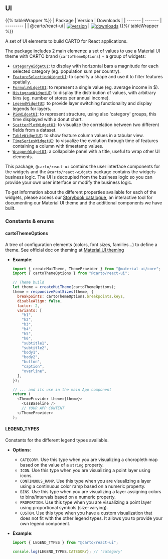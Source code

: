 ## UI

{{% tableWrapper %}}
| Package | Version | Downloads |
| ------- | ------- | --------- |
| @carto/react-ui  | <a href="https://npmjs.org/package/@carto/react-ui">  <img src="https://img.shields.io/npm/v/@carto/react-ui.svg?style=flat-square" alt="version" style="margin-bottom: 0px; vertical-align: middle;" /></a> | <a href="https://npmjs.org/package/@carto/react-ui">  <img src="https://img.shields.io/npm/dt/@carto/react-ui.svg?style=flat-square" alt="downloads" style="margin-bottom: 0px; vertical-align: middle;" /></a>
{{%/ tableWrapper %}}

A set of UI elements to build CARTO for React applications.

The package includes 2 main elements: a set of values to use a Material UI theme with CARTO brand (`cartoThemeOptions`) + a group of widgets:

- [`CategoryWidgetUI`](https://storybook-react.carto.com/?path=/docs/custom-components-categorywidgetui--default): to display with horizontal bars a magnitude for each selected category (eg. population sum per country).
- [`FeatureSelectionWidgetUI`](https://storybook-react.carto.com/?path=/docs/custom-components-featureselectionwidgetui--default): to specify a shape and use it to filter features spatially.
- [`FormulaWidgetUI`](https://storybook-react.carto.com/?path=/docs/custom-components-formulawidgetui--empty): to represent a single value (eg. average income in $).
- [`HistogramWidgetUI`](https://storybook-react.carto.com/?path=/docs/custom-components-histogramwidgetui--empty): to display the distribution of values, with arbitrary bins (eg. number of stores per annual income).
- [`LegendWidgetUI`](https://storybook-react.carto.com/?path=/docs/custom-components-legendwidgetui--playground): to provide layer switching functionality and display legends for layers.
- [`PieWidgetUI`](https://storybook-react.carto.com/?path=/docs/custom-components-piewidgetui--default): to represent structure, using also 'category' groups, this time displayed with a donut chart.
- [`ScatterPlotWidgetUI`](https://storybook-react.carto.com/?path=/docs/custom-components-scatterplotwidgetui--default): to visualize the correlation between two different fields from a dataset.
- [`TableWidgetUI`](https://storybook-react.carto.com/?path=/docs/custom-components-tablewidgetui--playground): to show feature column values in a tabular view.
- [`TimeSeriesWidgetUI`](https://storybook-react.carto.com/?path=/docs/custom-components-timeserieswidgetui--default): to visualize the evolution through time of features containing a column with timestamp values.
- [`WrapperWidgetUI`](https://storybook-react.carto.com/?path=/docs/custom-components-wrapperwidgetui--default): a collapsible panel with a title, useful to wrap other UI elements.

This package, `@carto/react-ui` contains the user interface components for the widgets and the `@carto/react-widgets` package contains the widgets business logic. The UI is decoupled from the business logic so you can provide your own user interface or modify the business logic.

To get information about the different properties available for each of the widgets, please access our [Storybook catalogue](https://storybook-react.carto.com/), an interactive tool for documenting our Material UI theme and the additional components we have built.

### Constants & enums

#### cartoThemeOptions

A tree of configuration elements (colors, font sizes, families...) to define a theme. See official doc on theming at [Material UI theming](https://material-ui.com/customization/theming/)

- **Example**:

  ```js
  import { createMuiTheme, ThemeProvider } from "@material-ui/core";
  import { cartoThemeOptions } from "@carto/react-ui";

  // Theme build
  let theme = createMuiTheme(cartoThemeOptions);
  theme = responsiveFontSizes(theme, {
    breakpoints: cartoThemeOptions.breakpoints.keys,
    disableAlign: false,
    factor: 2,
    variants: [
      "h1",
      "h2",
      "h3",
      "h4",
      "h5",
      "h6",
      "subtitle1",
      "subtitle2",
      "body1",
      "body2",
      "button",
      "caption",
      "overline",
    ],
  });

  // ... and its use in the main App component
  return (
    <ThemeProvider theme={theme}>
      <CssBaseline />
      // YOUR APP CONTENT
    </ThemeProvider>
  );
  ```

#### LEGEND_TYPES

Constants for the different legend types available.

- **Options**:

  - `CATEGORY`. Use this type when you are visualizing a choropleth map based on the value of a `string` property.
  - `ICON`. Use this type when you are visualizing a point layer using icons.
  - `CONTINUOUS_RAMP`. Use this type when you are visualizing a layer using a continuous color ramp based on a numeric property.
  - `BINS`. Use this type when you are visualizing a layer assigning colors to bins/intervals based on a numeric property.
  - `PROPORTION`. Use this type when you are visualizing a point layer using proportional symbols (size-varying).
  - `CUSTOM`. Use this type when you have a custom visualization that does not fit with the other legend types. It allows you to provide your own legend component.

- **Example**:

  ```js
  import { LEGEND_TYPES } from "@carto/react-ui";

  console.log(LEGEND_TYPES.CATEGORY); // 'category'
  ```
